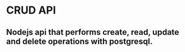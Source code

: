 # CRUD API

## Nodejs api that performs create, read, update and delete operations with postgresql.




